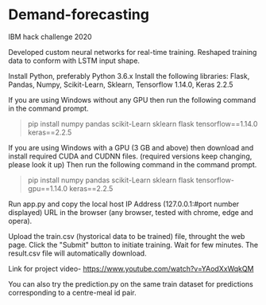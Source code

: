 # Demand-forecasting
IBM hack challenge 2020

Developed custom neural networks for real-time training.
Reshaped training data to conform with LSTM input shape.

Install Python, preferably Python 3.6.x
Install the following libraries: Flask, Pandas, Numpy, Scikit-Learn, Sklearn, Tensorflow 1.14.0, Keras 2.2.5

If you are using Windows without any GPU then run the following command in the command prompt. 
> pip install numpy pandas scikit-Learn sklearn flask tensorflow==1.14.0 keras==2.2.5

If you are using Windows with a GPU (3 GB and above) then download and install required CUDA and CUDNN files. (required versions keep changing, please look it up)
Then run the following command in the command prompt. 
> pip install numpy pandas scikit-Learn sklearn flask tensorflow-gpu==1.14.0 keras==2.2.5

Run app.py and copy the local host IP Address (127.0.0.1:#port number displayed) URL in the browser (any browser, tested with chrome, edge and opera).

Upload the train.csv (hystorical data to be trained) file, throught the web page.
Click the "Submit" button to initiate training.
Wait for few minutes. The result.csv file will automatically download.

Link for project video- https://www.youtube.com/watch?v=YAodXxWqkQM

You can also try the prediction.py on the same train dataset for predictions corresponding to a centre-meal id pair.




